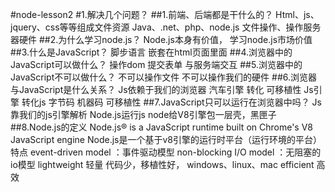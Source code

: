 #node-lesson2
#1.解决几个问题？
##1.前端、后端都是干什么的？ 
Html、js、jquery、css等等组成文件资源
Java、.net、php、node.js 文件操作、操作服务器硬件
##2.为什么学习node.js？
Node.js本身有价值，
学习node.js市场价值
##3.什么是JavaScript？
脚步语言
嵌套在html页面里面
##4.浏览器中的JavaScript可以做什么？
操作dom
提交表单
与服务端交互
##5.浏览器中的JavaScript不可以做什么？
不可以操作文件
不可以操作我们的硬件
##6.浏览器与JavaScript是什么关系？
Js依赖于我们的浏览器
汽车引擎 转化  可移植性
Js引擎 转化js 字节码 机器码  可移植性
##7.JavaScript只可以运行在浏览器中吗？
Js靠我们的js引擎解析
Node.js运行js  node给V8引擎包一层壳，黑匣子
##8.Node.js的定义
Node.js® is a JavaScript runtime built on Chrome's V8 JavaScript engine
Node.js是一个基于v8引擎的运行时平台（运行环境的平台）
特点
event-driven model ：事件驱动模型
non-blocking I/O model ：无阻塞的io模型
lightweight 轻量 代码少，移植性好，
windows、linux、mac
efficient 高效

